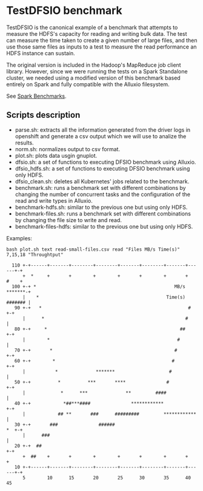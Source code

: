 # TestDFSIO benchmark

TestDFSIO is the canonical example of a benchmark that attempts to measure the HDFS's capacity for reading and writing bulk data. The test can measure the time taken to create a given number of large files, and then use those same files as inputs to a test to measure the read performance an HDFS instance can sustain.

The original version is included in the Hadoop's MapReduce job client library. However, since we were running the tests on a Spark Standalone cluster, we needed using a modified version of this benchmark based entirely on Spark and fully compatible with the Alluxio filesystem.

See [Spark Benchmarks](https://github.com/BBVA/spark-benchmarks).

## Scripts description

 - parse.sh: extracts all the information generated from the driver logs in openshift and generate a csv output which we will use to analize the results.
 - norm.sh: normalizes output to csv format.
 - plot.sh: plots data usgin gnuplot.
 - dfsio.sh: a set of functions to executing DFSIO benchmark using Alluxio.
 - dfsio_hdfs.sh: a set of functions to executing DFSIO benchmark using only HDFS.
 - dfsio_clean.sh: deletes all Kubernetes' jobs related to the benchmark.
 - benchmark.sh: runs a benchmark set with different combinations by changing the number of concurrent tasks and the configuration of the read and write types in Alluxio.
 - benchmark-hdfs.sh: similar to the previous one but using only HDFS.
 - benchmark-files.sh: runs a benchmark set with different combinations by changing the file size to write and read.
 - benchmark-files-hdfs: similar to the previous one but using only HDFS.

Examples:

 ```bash plot.sh text read-small-files.csv read "Files MB/s Time(s)" 7,15,18 "Throughtput"```

 ```                                                                              
   110 +-+------+-------+--------+--------+-------+--------+-------+------+-+   
       +  *     +       +        +        +       +        +       +   #    +   
   100 +-+ *                                                   MB/s *******-+   
       |    *                                               Time(s) ####### |   
    90 +-+   *                                                      #     +-+   
       |      *                                                    #        |   
    80 +-+     *                                                 ##       +-+   
       |        *                                               #           |   
    70 +-+       *                                             #          +-+   
    60 +-+        *                                           #           +-+   
       |           *              *******                    #              |   
    50 +-+          *          ***       ****               #             +-+   
       |             *      ***              **         ####                |   
    40 +-+            *##***####               ************               +-+   
       |            ## **       ###      #########         ************     |   
    30 +-+       ###               ######                              *  +-+   
       |      ###                                                           |   
    20 +-+  ##                                                            +-+   
       +  ##    +       +        +        +       +        +       +        +   
    10 +-+------+-------+--------+--------+-------+--------+-------+------+-+   
       5        10      15       20       25      30       35      40       45  
 ```
 
